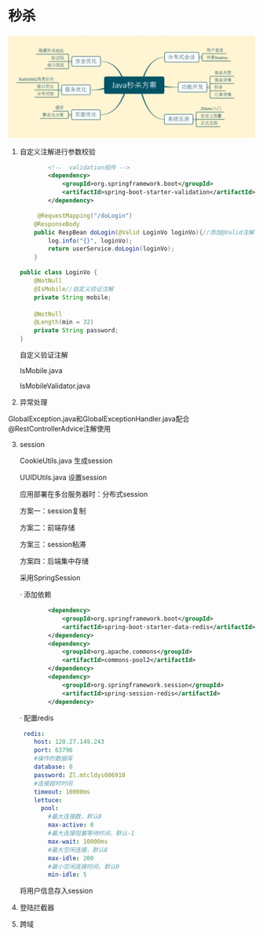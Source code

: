 # 秒杀

![image-20211108133547592](./notePicture/image-20211108133547592.png)

1. 自定义注解进行参数校验

   ```xml
           <!--  validation组件 -->
           <dependency>
               <groupId>org.springframework.boot</groupId>
               <artifactId>spring-boot-starter-validation</artifactId>
           </dependency>
   ```

   ```java
   		@RequestMapping("/doLogin")
       @ResponseBody
       public RespBean doLogin(@Valid LoginVo loginVo){//添加@Valid注解（javax包下）
           log.info("{}", loginVo);
           return userService.doLogin(loginVo);
       }
   ```

   ```java
   public class LoginVo {
       @NotNull
       @IsMobile//自定义验证注解
       private String mobile;
   
       @NotNull
       @Length(min = 32)
       private String password;
   }
   ```

   自定义验证注解

   IsMobile.java

   IsMobileValidator.java

   

2. 异常处理

GlobalException.java和GlobalExceptionHandler.java配合@RestControllerAdvice注解使用



3. session

   CookieUtils.java 生成session

   UUIDUtils.java 设置session

   应用部署在多台服务器时：分布式session

   方案一：session复制

   方案二：前端存储

   方案三：session粘滞

   方案四：后端集中存储

   

   采用SpringSession

   · 添加依赖

   ```xml
           <dependency>
               <groupId>org.springframework.boot</groupId>
               <artifactId>spring-boot-starter-data-redis</artifactId>
           </dependency>
           <dependency>
               <groupId>org.apache.commons</groupId>
               <artifactId>commons-pool2</artifactId>
           </dependency>
           <dependency>
               <groupId>org.springframework.session</groupId>
               <artifactId>spring-session-redis</artifactId>
           </dependency>
   ```

   · 配置redis

   ```yaml
    redis:
       host: 120.27.149.243
       port: 63796
       #操作的数据库
       database: 0
       password: Zl.mtcldys606910
       #连接超时时间
       timeout: 10000ms
       lettuce:
         pool:
           #最大连接数，默认8
           max-active: 8
           #最大连接阻塞等待时间，默认-1
           max-wait: 10000ms
           #最大空闲连接，默认8
           max-idle: 200
           #最小空闲连接时间，默认0
           min-idle: 5
   ```

   将用户信息存入session

4. 登陆拦截器
5. 跨域